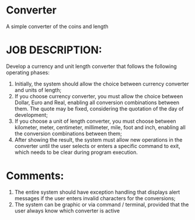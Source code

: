 # Converter
  A simple converter of the coins and length
# JOB DESCRIPTION:
  Develop a currency and unit length converter that follows the following operating phases:
  1. Initially, the system should allow the choice between currency converter and units of length;
  2. If you choose currency converter, you must allow the choice between Dollar, Euro and Real, enabling all conversion combinations between them. The quote may be fixed,
   considering the quotation of the day of development;
  3. If you choose a unit of length converter, you must choose between kilometer, meter, centimeter, millimeter, mile, foot and inch, enabling all
  the conversion combinations between them;
  4. After showing the result, the system must allow new operations in the converter until the user selects or enters a specific command to exit, which
  needs to be clear during program execution.
# Comments:
  1. The entire system should have exception handling that displays alert messages if the user enters invalid characters for the conversions;
  2. The system can be graphic or via command / terminal, provided that the user always know which converter is active
